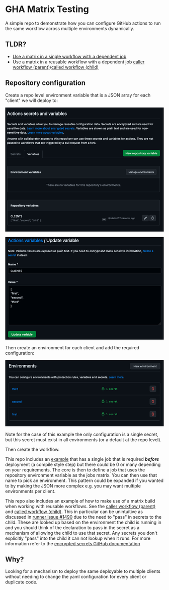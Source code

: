 # GHA Matrix Testing

A simple repo to demonstrate how you can configure GitHub actions to run the same workflow across multiple environments
dynamically.

## TLDR?

* [Use a matrix in a single workflow with a dependent job](./.github/workflows/demo.yml)
* Use a matrix in a reusable workflow with a dependent job [caller workflow (parent)](./.github/workflows/demo_parent.yml)/[called workflow (child)](./.github/workflows/demo_child.yml)

## Repository configuration

Create a repo level environment variable that is a JSON array for each "client" we will deploy to:

![](./screenshots/repo-var-overview.png "Overview of repository variables configuration")

![](./screenshots/repo-var-edit.png "Edit view of repository variables configuration")

Then create an environment for each client and add the required configuration:

![](./screenshots/environments-overview.png "Overview of environments configuration")

Note for the case of this example the only configuration is a single secret, but this secret must exist in all
environments (or a default at the repo level).

Then create the workflow.

This repo includes an [example](./.github/workflows/demo.yml) that has a single job that is required ***before*** deployment
(a compile style step) but there could be 0 or many depending on your requirements. The core is then to define a job that
uses the repository environment variable as the jobs matrix. You can then use that name to pick an environment. This pattern
could be expanded if you wanted to by making the JSON more complex e.g. you may want multiple environments per client.

This repo also includes an example of how to make use of a matrix build when working with reusable workflows. See the [caller workflow (parent)](./.github/workflows/demo_parent.yml) and [called workflow (child)](./.github/workflows/demo_child.yml). This in particular can be unintuitive as discussed in [runner issue #1490](https://github.com/actions/runner/issues/1490) due to the need to "pass" in secrets to the child. These are looked up based on
the environment the child is running in and you should think of the declaration to pass in the secret as a mechanism of allowing the child to use that secret. Any secrets you don't explicitly "pass" into the child it can not lookup when it runs. For more information refer to the [encrypted secrets GitHub documentation](https://docs.github.com/en/actions/security-guides/encrypted-secrets#using-encrypted-secrets-in-a-workflow)

## Why?

Looking for a mechanism to deploy the same deployable to multiple clients without needing to change the yaml
configuration for every client or duplicate code.
